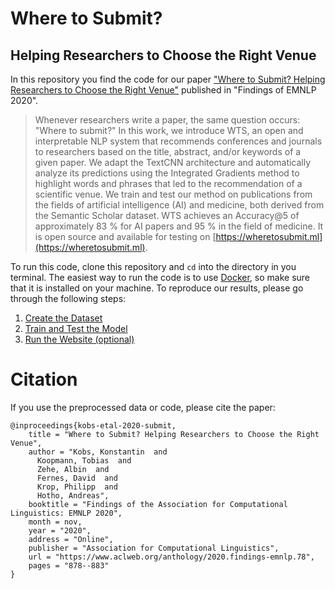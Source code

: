 # Where to Submit?
## Helping Researchers to Choose the Right Venue

In this repository you find the code for our paper ["Where to Submit? Helping Researchers to Choose the Right Venue"](https://www.aclweb.org/anthology/2020.findings-emnlp.78/) published in "Findings of EMNLP 2020".

> Whenever researchers write a paper, the same question occurs: "Where to submit?"
> In this work, we introduce WTS, an open and interpretable NLP system that recommends conferences and journals to researchers based on the title, abstract, and/or keywords of a given paper.
> We adapt the TextCNN architecture and automatically analyze its predictions using the Integrated Gradients method to highlight words and phrases that led to the recommendation of a scientific venue.
> We train and test our method on publications from the fields of artificial intelligence (AI) and medicine, both derived from the Semantic Scholar dataset.
> WTS achieves an Accuracy@5 of approximately 83 % for AI papers and 95 % in the field of medicine.
> It is open source and available for testing on [https://wheretosubmit.ml](https://wheretosubmit.ml).

To run this code, clone this repository and `cd` into the directory in you terminal.
The easiest way to run the code is to use [Docker](https://www.docker.com), so make sure that it is installed on your machine.
To reproduce our results, please go through the following steps:

1. [Create the Dataset](./dataset/README.md)
2. [Train and Test the Model](./model/README.md)
3. [Run the Website (optional)](./website/README.md)

# Citation

If you use the preprocessed data or code, please cite the paper:

```
@inproceedings{kobs-etal-2020-submit,
    title = "Where to Submit? Helping Researchers to Choose the Right Venue",
    author = "Kobs, Konstantin  and
      Koopmann, Tobias  and
      Zehe, Albin  and
      Fernes, David  and
      Krop, Philipp  and
      Hotho, Andreas",
    booktitle = "Findings of the Association for Computational Linguistics: EMNLP 2020",
    month = nov,
    year = "2020",
    address = "Online",
    publisher = "Association for Computational Linguistics",
    url = "https://www.aclweb.org/anthology/2020.findings-emnlp.78",
    pages = "878--883"
}
```
